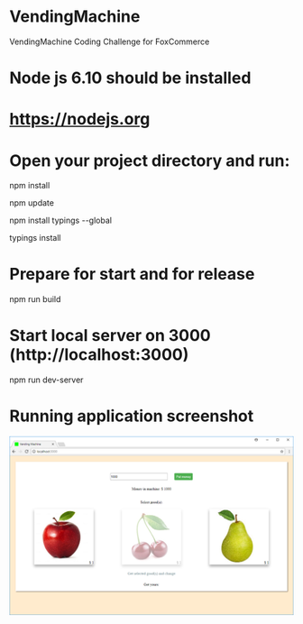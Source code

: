 # VendingMachine
VendingMachine Coding Challenge for FoxCommerce

# Node js 6.10 should be installed
# https://nodejs.org

# Open your project directory and run:
npm install

npm update

npm install typings --global

typings install

# Prepare for start and for release
npm run build

# Start local server on 3000 (http://localhost:3000)
npm run dev-server

# Running application screenshot
![running-app](https://raw.githubusercontent.com/vyemialyanchyk/VendingMachine/master/pics/running-app-example.png)
